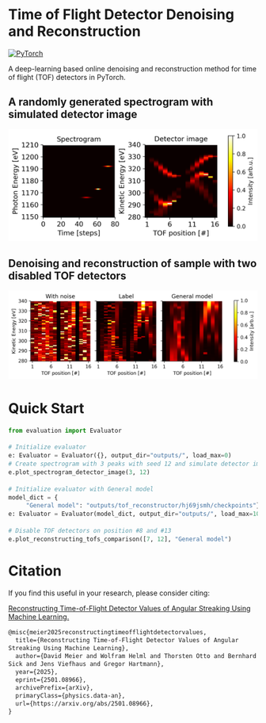 # Time of Flight Detector Denoising and Reconstruction
<a href="https://pytorch.org/get-started/locally/"><img alt="PyTorch" src="https://img.shields.io/badge/PyTorch-ee4c2c?logo=pytorch&logoColor=white"></a>

A deep-learning based online denoising and reconstruction method for time of flight (TOF) detectors in PyTorch.

## A randomly generated spectrogram with simulated detector image
![Randomly generated spectrogram with simulated detector image](images/spectrogram_detector_image_3_12.png)

## Denoising and reconstruction of sample with two disabled TOF detectors
![Denoising and reconstruction of sample with two disabled TOF detectors](images/two_tofs_disabled.png)

# Quick Start

```py
from evaluation import Evaluator

# Initialize evaluator
e: Evaluator = Evaluator({}, output_dir="outputs/", load_max=0)
# Create spectrogram with 3 peaks with seed 12 and simulate detector image
e.plot_spectrogram_detector_image(3, 12)

# Initialize evaluator with General model
model_dict = {
     "General model": "outputs/tof_reconstructor/hj69jsmh/checkpoints"}
e: Evaluator = Evaluator(model_dict, output_dir="outputs/", load_max=10)

# Disable TOF detectors on position #8 and #13
e.plot_reconstructing_tofs_comparison([7, 12], "General model")
```

# Citation

If you find this useful in your research, please consider citing:

[Reconstructing Time-of-Flight Detector Values of Angular Streaking Using Machine Learning.](https://doi.org/10.48550/arXiv.2501.08966)

    @misc{meier2025reconstructingtimeofflightdetectorvalues,
      title={Reconstructing Time-of-Flight Detector Values of Angular Streaking Using Machine Learning}, 
      author={David Meier and Wolfram Helml and Thorsten Otto and Bernhard Sick and Jens Viefhaus and Gregor Hartmann},
      year={2025},
      eprint={2501.08966},
      archivePrefix={arXiv},
      primaryClass={physics.data-an},
      url={https://arxiv.org/abs/2501.08966}, 
    }
